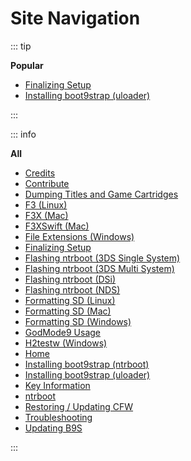 # Site Navigation

::: tip

**Popular**

+ [Finalizing Setup](finalizing-setup)
+ [Installing boot9strap (uloader)](installing-boot9strap-(uloader))

:::


::: info

**All**

+ [Credits](credits)
+ [Contribute](contribute)
+ [Dumping Titles and Game Cartridges](dumping-titles-and-game-cartridges)
+ [F3 (Linux)](f3-(linux))
+ [F3X (Mac)](f3x-(mac))
+ [F3XSwift (Mac)](f3xswift-(mac))
+ [File Extensions (Windows)](file-extensions-(windows))
+ [Finalizing Setup](finalizing-setup)
+ [Flashing ntrboot (3DS Single System)](flashing-ntrboot-(3ds-single-system))
+ [Flashing ntrboot (3DS Multi System)](flashing-ntrboot-(3ds-multi-system))
+ [Flashing ntrboot (DSi)](flashing-ntrboot-(dsi))
+ [Flashing ntrboot (NDS)](flashing-ntrboot-(nds))
+ [Formatting SD (Linux)](formatting-sd-(linux))
+ [Formatting SD (Mac)](formatting-sd-(mac))
+ [Formatting SD (Windows)](formatting-sd-(windows))
+ [GodMode9 Usage](godmode9-usage)
+ [H2testw (Windows)](h2testw-(windows))
+ [Home](/)
+ [Installing boot9strap (ntrboot)](installing-boot9strap-(ntrboot))
+ [Installing boot9strap (uloader)](installing-boot9strap-(uloader))
+ [Key Information](key-information)
+ [ntrboot](ntrboot)
+ [Restoring / Updating CFW](restoring-updating-cfw)
+ [Troubleshooting](troubleshooting)
+ [Updating B9S](updating-b9s)

:::
